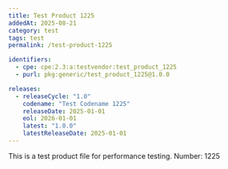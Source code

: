 ```yaml
---
title: Test Product 1225
addedAt: 2025-08-21
category: test
tags: test
permalink: /test-product-1225

identifiers:
  - cpe: cpe:2.3:a:testvendor:test_product_1225
  - purl: pkg:generic/test_product_1225@1.0.0

releases:
  - releaseCycle: "1.0"
    codename: "Test Codename 1225"
    releaseDate: 2025-01-01
    eol: 2026-01-01
    latest: "1.0.0"
    latestReleaseDate: 2025-01-01
---
```


This is a test product file for performance testing. Number: 1225
